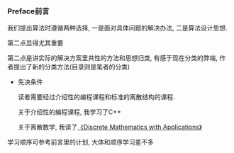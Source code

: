 ### Preface前言

我们提出算法时遵循两种选择, 一是面对具体问题的解决办法, 二是算法设计思想.

第二点显得尤其重要

第二点是讲实际的解决方案里共性的方法和思想归类, 有感于现在分类的弊端, 作者提出了新的分类方法(目录则是笔者的分类)

- 先决条件

  读者需要经过介绍性的编程课程和标准的离散结构的课程. 
  
  关于介绍性的编程课程, 我学习了C++
  
  关于离散数学, 我读了[《Discrete Mathematics with Applications》](https://book.douban.com/subject/5495234/)

学习顺序可参考前言里的计划, 大体和顺序学习差不多